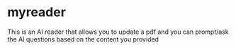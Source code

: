 # myreader
This is an AI reader that allows you to update a pdf and you can prompt/ask the AI questions based on the content you provided
